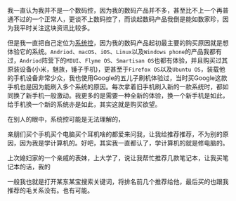 我一直认为我并不是一个数码控，因为我的数码产品并不多，甚至比不上一个再普通不过的一个正常人，更谈不上数码控了，而谈起数码产品我倒是能如数家珍，因为我平时关注这块资讯比较多。

但是我一直把自己定位为[系统控](http://lupeng.me/categories/essay/sys/)，因为我的数码产品起初最主要的购买原因就是想体验它的系统。`Andriod`、`macOS`、`iOS`、`Linux`以及`Windows phone`的产品我都有过，`Andriod`阵营下的`MIUI`、`Flyme OS`、`Smartisan OS`也都有体验，并且购买过其原装设备(小米，魅族，锤子手机)，更甚至于`Firefox OS`以及`Ubuntu OS`，装载他的手机设备非常少众，我也使用Google的五儿子刷机体验过，当时买Google这款手机也是因为能刷入多个系统的原因。每次拿着旧手机刷入新的一款系统时，都如同换了新手机一般激动。我更多的是需要一种全新的体验，换一个新手机是如此，给手机换一个新的系统亦是如此，其实这就是购买欲望。

在别人的眼中，系统控可能是无法理解的，

亲朋们买个手机买个电脑买个耳机啥的都爱来问我，让我给推荐推荐，不为别的原因，因为我是学计算机的。好吧，其实我一直都认了，学计算机的就是修电脑的。

上次媳妇家的一个亲戚的表妹，上大学了，说让我帮忙推荐几款笔记本，让我买笔记本的话，我的

一般我也就是打开某东某宝搜索关键词，将排名前几个推荐给他，最后买的也跟我推荐的毛关系没有。也有可能。
